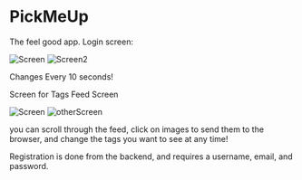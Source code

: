 # PickMeUp
The feel good app.
Login screen:

![Screen](https://cdn.glitch.com/ad6dae2b-dce5-4e67-8432-a7dc092a9f3d%2Fscreen_1.png?v=1620878517266 "Starting Background") ![Screen2](https://cdn.glitch.com/ad6dae2b-dce5-4e67-8432-a7dc092a9f3d%2Fscreen_2.png?v=1620878516354 "Another Background")

Changes Every 10 seconds!

Screen for Tags                                                                   Feed Screen

![Screen](https://cdn.glitch.com/ad6dae2b-dce5-4e67-8432-a7dc092a9f3d%2F5e8a26ab-5922-45b6-bf02-bf6219400f5f.image.png?v=1620879084579) ![otherScreen](https://cdn.glitch.com/ad6dae2b-dce5-4e67-8432-a7dc092a9f3d%2Fc4cd0403-883a-4d37-940c-667afc3d2cbd.image.png?v=1620880088513)

you can scroll through the feed, click on images to send them to the browser, and change the tags you want to see at any time!

Registration is done from the backend, and requires a username, email, and password.
